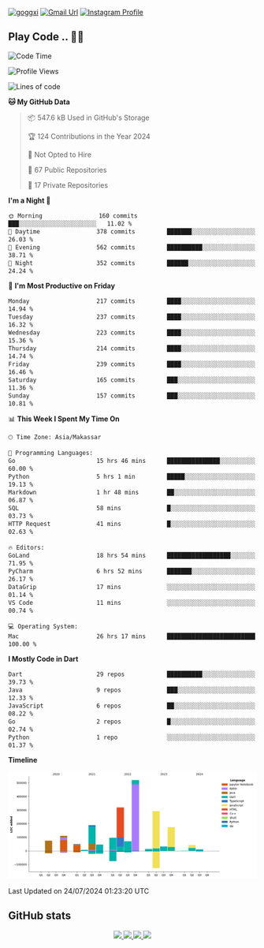 [![goggxi](https://img.shields.io/badge/Portofolio-Goggxi-orange)](https://goggxi.github.io)
[![Gmail Url](https://img.shields.io/twitter/url?label=Goggxi@gmail.com&logo=gmail&style=social&url=http%3A%2F%2Fmailto%3Acontact.Goggxi@gmail.com)](mailto:Goggxi@gmail.com) [![Instagram Profile](https://img.shields.io/twitter/url?label=moh_rifkan&logo=instagram&style=social&url=https://www.instagram.com/moh_rifkan/)](https://www.instagram.com/moh_rifkan/)

## Play Code .. 💬🚀

<!-- [![Moh Rifkan GitHub stats](https://github-readme-stats.vercel.app/api?username=goggxi&count_private=true&show_icons=true&theme=dracula&custom_title=Goggxi%20Statistic%20🚀)](https://github.com/goggxi/goggxi)

[![Top Langs](https://github-readme-stats.vercel.app/api/top-langs/?username=goggxi&langs_count=8&layout=compact&show_icons=true&theme=dracula)](https://github.com/goggxi/goggxi) -->

<!--START_SECTION:waka-->
![Code Time](http://img.shields.io/badge/Code%20Time-3%2C012%20hrs%2040%20mins-blue)

![Profile Views](http://img.shields.io/badge/Profile%20Views-0-blue)

![Lines of code](https://img.shields.io/badge/From%20Hello%20World%20I%27ve%20Written-2.0%20million%20lines%20of%20code-blue)

**🐱 My GitHub Data** 

> 📦 547.6 kB Used in GitHub's Storage 
 > 
> 🏆 124 Contributions in the Year 2024
 > 
> 🚫 Not Opted to Hire
 > 
> 📜 67 Public Repositories 
 > 
> 🔑 17 Private Repositories 
 > 
**I'm a Night 🦉** 

```text
🌞 Morning                160 commits         ███░░░░░░░░░░░░░░░░░░░░░░   11.02 % 
🌆 Daytime                378 commits         ███████░░░░░░░░░░░░░░░░░░   26.03 % 
🌃 Evening                562 commits         ██████████░░░░░░░░░░░░░░░   38.71 % 
🌙 Night                  352 commits         ██████░░░░░░░░░░░░░░░░░░░   24.24 % 
```
📅 **I'm Most Productive on Friday** 

```text
Monday                   217 commits         ████░░░░░░░░░░░░░░░░░░░░░   14.94 % 
Tuesday                  237 commits         ████░░░░░░░░░░░░░░░░░░░░░   16.32 % 
Wednesday                223 commits         ████░░░░░░░░░░░░░░░░░░░░░   15.36 % 
Thursday                 214 commits         ████░░░░░░░░░░░░░░░░░░░░░   14.74 % 
Friday                   239 commits         ████░░░░░░░░░░░░░░░░░░░░░   16.46 % 
Saturday                 165 commits         ███░░░░░░░░░░░░░░░░░░░░░░   11.36 % 
Sunday                   157 commits         ███░░░░░░░░░░░░░░░░░░░░░░   10.81 % 
```


📊 **This Week I Spent My Time On** 

```text
🕑︎ Time Zone: Asia/Makassar

💬 Programming Languages: 
Go                       15 hrs 46 mins      ███████████████░░░░░░░░░░   60.00 % 
Python                   5 hrs 1 min         █████░░░░░░░░░░░░░░░░░░░░   19.13 % 
Markdown                 1 hr 48 mins        ██░░░░░░░░░░░░░░░░░░░░░░░   06.87 % 
SQL                      58 mins             █░░░░░░░░░░░░░░░░░░░░░░░░   03.73 % 
HTTP Request             41 mins             █░░░░░░░░░░░░░░░░░░░░░░░░   02.63 % 

🔥 Editors: 
GoLand                   18 hrs 54 mins      ██████████████████░░░░░░░   71.95 % 
PyCharm                  6 hrs 52 mins       ███████░░░░░░░░░░░░░░░░░░   26.17 % 
DataGrip                 17 mins             ░░░░░░░░░░░░░░░░░░░░░░░░░   01.14 % 
VS Code                  11 mins             ░░░░░░░░░░░░░░░░░░░░░░░░░   00.74 % 

💻 Operating System: 
Mac                      26 hrs 17 mins      █████████████████████████   100.00 % 
```

**I Mostly Code in Dart** 

```text
Dart                     29 repos            ██████████░░░░░░░░░░░░░░░   39.73 % 
Java                     9 repos             ███░░░░░░░░░░░░░░░░░░░░░░   12.33 % 
JavaScript               6 repos             ██░░░░░░░░░░░░░░░░░░░░░░░   08.22 % 
Go                       2 repos             █░░░░░░░░░░░░░░░░░░░░░░░░   02.74 % 
Python                   1 repo              ░░░░░░░░░░░░░░░░░░░░░░░░░   01.37 % 
```



**Timeline**

![Lines of Code chart](https://raw.githubusercontent.com/Goggxi/Goggxi/main/assets/bar_graph.png)


 Last Updated on 24/07/2024 01:23:20 UTC
<!--END_SECTION:waka-->

## GitHub stats

<p align="center">
  <a href="https://github.com/goggxi">
    <img src="http://github-profile-summary-cards.vercel.app/api/cards/profile-details?username=goggxi&theme=transparent" />
  </a>
  <a href="https://github.com/goggxi">
    <img src="https://github-readme-streak-stats.herokuapp.com/?user=goggxi&hide_border=true&card_width=338&theme=transparent" />
  </a>
  <a href="https://github.com/goggxi">
    <img src="http://github-profile-summary-cards.vercel.app/api/cards/stats?username=goggxi&theme=transparent" />
  </a>
  <a href="https://github.com/goggxi">
    <img src="https://github-readme-stats.vercel.app/api/top-langs/?username=goggxi&langs_count=10&exclude_repo=&hide=c,makefile,html,css,sass,nix,nunjucks,tsql,dockerfile,shell&card_width=699&hide_border=true&theme=transparent" />
  </a>
  <!-- <br/>
  <a href="https://github.com/goggxi">
    <img src="https://komarev.com/ghpvc/?username=goggxi&color=blue&style=flat" />
  </a> -->
</p>
